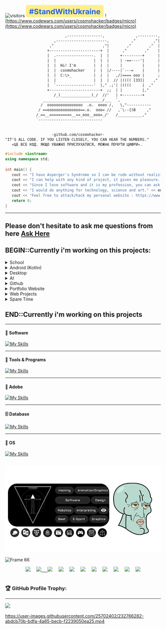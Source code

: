 ![visitors](https://visitor-badge.laobi.icu/badge?page_id=cosmohacker.cosmohacker) [![StandWithUkraine](https://raw.githubusercontent.com/vshymanskyy/StandWithUkraine/main/badges/StandWithUkraine.svg)](https://github.com/vshymanskyy/StandWithUkraine/blob/main/docs/README.md) ![https://www.codewars.com/users/cosmohacker/badges/micro](https://www.codewars.com/users/cosmohacker/badges/micro)

 
                               ,----------------,              ,---------,
                          ,-----------------------,          ,"        ,"|
                        ,"                      ,"|        ,"        ,"  |
                       +-----------------------+  |      ,"        ,"    |
                       |  .-----------------.  |  |     +---------+      |
                       |  |                 |  |  |     | -==----'|      |
                       |  |  Hi! I'm        |  |  |     |         |      |
                       |  |  cosmohacker    |  |  |/----|`---=    |      |
                       |  |  C:\>_          |  |  |   ,/|==== ooo |      ;
                       |  |                 |  |  |  // |(((( [33]|    ,"
                       |  `-----------------'  |," .;'| |((((     |  ,"
                       +-----------------------+  ;;  | |         |,"
                          /_)______________(_/  //'   | +---------+
                     ___________________________/___  `,
                    /  oooooooooooooooo  .o.  oooo /,   \,"-----------
                   / ==ooooooooooooooo==.o.  ooo= //   ,`\--{)B     ,"
                  /_==__==========__==_ooo__ooo=_/'   /___________,"
                  `-----------------------------
                  
                  
                         -github.com/cosmohacker-
    "IT'S ALL CODE. IF YOU LISTEN CLOSELY, YOU CAN HEAR THE NUMBERS."
       «ЦЕ ВСЕ КОД. ЯКЩО УВАЖНО ПРИСЛУХАТИСЯ, МОЖНА ПОЧУТИ ЦИФРИ».  

```cpp
#include <iostream>
using namespace std;

int main() {
   cout << "I have Asperger's Syndrome so I can be rude without realizing it, sorry in advance. I don't have a social life I'm just working" << endl;
   cout << "I can help with any kind of project, it gives me pleasure... You can invite me to your projects." << endl;
   cout << "Since I love software and it is my profession, you can ask anything without hesitation. I respect my profession and therefore I will do my best for you and the software community." << endl;
   cout << "I would do anything for technology, science and art." << endl;
   cout << "Feel free to attack/hack my personal website : https://www.yagizcanyevgenyavuz.space and please let me know about vulnerabilities." << endl;
   return 0;
}

```

---

## Please don't hesitate to ask me questions from here [Ask Here](https://github.com/cosmohacker/cosmohacker/issues "Ask Here")


## BEGIN::Currently i'm working on this projects:

<details>
<summary>School</summary>
DBDD Database Design :
Report (1) for Laboratory-Work-Library

Reports (12) for Laboratory Works for Основи веб-розробки ЛБ Lesson

LABS and Reports for Advanced Python Programming Lesson (%80 Completed)

LABS and Reports for Business Analysis for Startups Lesson (Power BI) (%0 Completed)

LABS and Reports for Інженерія вимог до ПЗ (%0 Completed)

Homeworks for Computer Mathematics and Vocational Language Lessons
</details>

<details>
<summary>Android (Kotlin)</summary>
Krasny / Krasny + (premium) application which is help and emergency app for motor drivers. (In Preview) (Open Testing)

[Krasny +](https://play.google.com/store/apps/details?id=com.asocialfingers.krasny_plus "Krasny +")

[Krasny](https://play.google.com/store/apps/details?id=com.asocialfingers.krasny "Krasny")

Thumb Demo for Presentation for investors which is whole new internet technology for every human on planet.

Astrosa Game Project (%30 Completed). (Steam, Google Play Store)
</details>

<details>
<summary>Desktop</summary>
Astrosa Game Project (%30 Completed). (Steam, Google Play Store)
</details>

<details>
<summary>AI</summary>
Trying to upgrade and add some codes to aSocial_Fingers AI project ALY, currently developing (Live Chat)
</details>

<details>
<summary>Github</summary>
Github Bot with Psychological analysis of humans and human behaviours (This is part of my future Human Behaviour and Software in matrix article which is for my Master Degree)

[Note: Now I'm building part by part for future assembly and easier processing]

Spotify Bot Repo Edit
 
 File/Folder and Readme.md renamer for [coding-problems repository](https://github.com/The-Full-Stack-Code-Meetups/coding-problems "coding-problems repository") only those who clone th repo can run it
 
</details>

<details>
<summary>Portfolio Website</summary>
Need to update, add and fill my Blog Posts, Projects and Artworks which is too had much detail and this takes too much time so i decided to make it later. My Github Repositories added to my website later
</details>

<details>
<summary>Web Projects</summary>
 
[First Foreigners Community in Ukraine](https://www.saddcon.com "First Foreigners Community in Ukraine")

[Profesyoneliz](https://www.profesyoneliz.net/ "Profesyoneliz")

[aSocial_Fingers](https://www.asocialfingers.com "aSocial_Fingers")
</details>

<details>
<summary>Spare Time</summary>
Competitive Programming and Solving/Learning New Math Techniques
 
 Creating 2D/3D Animations, Designs and Some Scenes
</details>

## END::Currently i'm working on this projects


---
#### 🦾 Software
[![My Skills](https://skillicons.dev/icons?i=java,python,cpp,js,html,css,kotlin,nodejs,flutter,angular,arduino,bootstrap,cs,dotnet,fortran,idea,jquery,lua,powershell,swift,react,raspberrypi,r,php,nodejs)](https://skillicons.dev)

---
#### 🧬 Tools & Programs
[![My Skills](https://skillicons.dev/icons?i=laravel,matlab,postman,androidstudio,docker,kubernetes,figma,vim,git,eclipse,vscode,codepen,electron,firebase,flask,blender,vscode,visualstudio,unreal,unity,atom,regex,md)](https://skillicons.dev)

---
#### 💽 Adobe
[![My Skills](https://skillicons.dev/icons?i=ai,au,pr,xd,ae,ps)](https://skillicons.dev)

---
#### 🗄 Database
[![My Skills](https://skillicons.dev/icons?i=mysql,mongodb,postgres,sqlite)](https://skillicons.dev)

---
#### 🔮 OS
[![My Skills](https://skillicons.dev/icons?i=linux)](https://skillicons.dev)


  <br/>
  <img src="https://github.com/cosmohacker/github-components/blob/main/git3.png">
  <br/>
  
  ![Frame 66](https://user-images.githubusercontent.com/25702402/228217616-1c47d6be-f13a-4d76-9b27-fcc17051b2bc.gif)

<p align='center'>
<a href="mailto:yagizcanyevgenyavuz@asocialfingers.com"><img src="https://img.shields.io/badge/Outlook-0078D4.svg?&style=for-the-badge&logo=microsoft%20outlook&logoColor=white" /></a>&nbsp;&nbsp;&nbsp;&nbsp;
<a href="https://www.linkedin.com/in/ya%C4%9F%C4%B1zcan-yevgeny-yavuz-813a7a154"><img src="https://img.shields.io/badge/linkedin-%230077B5.svg?&style=for-the-badge&logo=linkedin&logoColor=white" /</a>&nbsp;&nbsp;&nbsp;&nbsp;
<a href="https://steamcommunity.com/id/cosmohacker/"><img src="https://img.shields.io/badge/steam-%23000000.svg?style=for-the-badge&logo=steam&logoColor=white" /></a>&nbsp;&nbsp;&nbsp;&nbsp;
<a href="https://github.com/cosmohacker"><img src="https://img.shields.io/badge/github-%23121011.svg?style=for-the-badge&logo=github&logoColor=white" /></a>&nbsp;&nbsp;&nbsp;&nbsp;
<a href="https://open.spotify.com/user/217cixzitjjw52l67325r3ypir"><img src="https://img.shields.io/badge/Spotify-1ED760?style=for-the-badge&logo=spotify&logoColor=white" /></a>&nbsp;&nbsp;&nbsp;&nbsp;
<a href="https://www.youtube.com/channel/UCJTO_UKw9UDNsjafWBGv08A"><img src="https://img.shields.io/badge/YouTube-%23FF0000.svg?style=for-the-badge&logo=YouTube&logoColor=white" /></a>&nbsp;&nbsp;&nbsp;&nbsp;  
<a href="https://www.twitch.tv/cosmohacker"><img src="https://img.shields.io/badge/Twitch-%239146FF.svg?style=for-the-badge&logo=Twitch&logoColor=white"/></a>&nbsp;&nbsp;&nbsp;&nbsp;  
<a href="https://t.me/cosmohacker"><img src="https://img.shields.io/badge/Telegram-2CA5E0?style=for-the-badge&logo=telegram&logoColor=white" /></a>&nbsp;&nbsp;&nbsp;&nbsp;
<a href="https://twitter.com/cosmohacker"><img src="https://img.shields.io/badge/Twitter-%231DA1F2.svg?style=for-the-badge&logo=Twitter&logoColor=white" /></a>&nbsp;&nbsp;&nbsp;&nbsp;  
<a href="https://www.hackerrank.com/cosmohacker"><img src="https://img.shields.io/badge/hackerrank-00CC66.svg?&style=for-the-badge&logo=hackerrank&logoColor=white" /></a>&nbsp;&nbsp;&nbsp;&nbsp; 
<a href="https://www.codewars.com/users/cosmohacker"><img src="https://img.shields.io/badge/Codewars-B1361E?style=for-the-badge&logo=codewars&logoColor=grey" /></a>
  <br/>
  <br/>
  
  ### 🏆 GitHub Profile Trophy:
---
 <div>
  <img width=810 src="https://github-profile-trophy.vercel.app/?username=cosmohacker&theme=matrix&no-frame=true&no-bg=true&column=-1"/>
</div>

https://user-images.githubusercontent.com/25702402/232766282-abdcb70b-bdfa-4a65-becb-f2239050ea25.mp4
